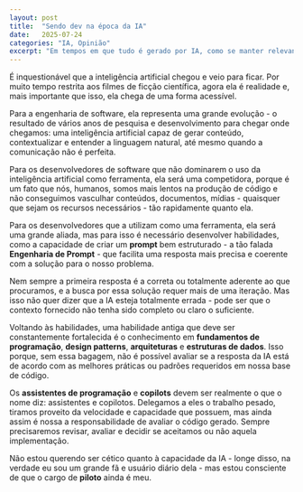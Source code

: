 ```yaml
---
layout: post
title:  "Sendo dev na época da IA"
date:   2025-07-24
categories: "IA, Opinião"
excerpt: "Em tempos em que tudo é gerado por IA, como se manter relevante?"
---
```

É inquestionável que a inteligência artificial chegou e veio para ficar. Por muito tempo restrita aos filmes de ficção científica, agora ela é realidade e, mais importante que isso, ela chega de uma forma acessível.

Para a engenharia de software, ela representa uma grande evolução - o resultado de vários anos de pesquisa e desenvolvimento para chegar onde chegamos: uma inteligência artificial capaz de gerar conteúdo, contextualizar e entender a linguagem natural, até mesmo quando a comunicação não é perfeita.

Para os desenvolvedores de software que não dominarem o uso da inteligência artificial como ferramenta, ela será uma competidora, porque é um fato que nós, humanos, somos mais lentos na produção de código e não conseguimos vasculhar conteúdos, documentos, mídias - quaisquer que sejam os recursos necessários - tão rapidamente quanto ela.

Para os desenvolvedores que a utilizam como uma ferramenta, ela será uma grande aliada, mas para isso é necessário desenvolver habilidades, como a capacidade de criar um **prompt** bem estruturado - a tão falada **Engenharia de Prompt** - que facilita uma resposta mais precisa e coerente com a solução para o nosso problema.

Nem sempre a primeira resposta é a correta ou totalmente aderente ao que procuramos, e a busca por essa solução requer mais de uma iteração. Mas isso não quer dizer que a IA esteja totalmente errada - pode ser que o contexto fornecido não tenha sido completo ou claro o suficiente.

Voltando às habilidades, uma habilidade antiga que deve ser constantemente fortalecida é o conhecimento em **fundamentos de programação**, **design patterns**, **arquiteturas** e **estruturas de dados**. Isso porque, sem essa bagagem, não é possível avaliar se a resposta da IA está de acordo com as melhores práticas ou padrões requeridos em nossa base de código.

Os **assistentes de programação** e **copilots** devem ser realmente o que o nome diz: assistentes e copilotos. Delegamos a eles o trabalho pesado, tiramos proveito da velocidade e capacidade que possuem, mas ainda assim é nossa a responsabilidade de avaliar o código gerado. Sempre precisaremos revisar, avaliar e decidir se aceitamos ou não aquela implementação.

Não estou querendo ser cético quanto à capacidade da IA - longe disso, na verdade eu sou um grande fã e usuário diário dela - mas estou consciente de que o cargo de **piloto** ainda é meu.